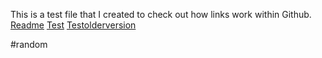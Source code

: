 This is a test file that I created to check out how links work within Github.
[Readme](README.md)
[Test](./module2_solution/Test2.md)
[Testolderversion](https://github.com/Shrikrishnav/My-coursera-webdev/commit/0a12b1f34dd7c747dd72c550775514faad5bac1f#diff-a0464d7961997c343f028112e2b22ed397d544f69afc280e7a5557fde31e3e1b)

#random
